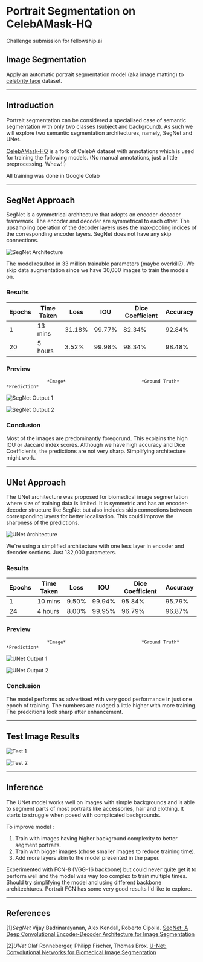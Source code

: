 # Portrait Segmentation on CelebAMask-HQ
Challenge submission for fellowship.ai 

## Image Segmentation
Apply an automatic portrait segmentation model (aka image matting) to [celebrity face](http://mmlab.ie.cuhk.edu.hk/projects/CelebA.html) dataset.


---


## Introduction

Portrait segmentation can be considered a specialised case of semantic segmentation with only two classes (subject and background). As such we will explore two semantic segmentation architectures, namely, SegNet and UNet.

[CelebAMask-HQ](https://github.com/switchablenorms/CelebAMask-HQ) is a fork of CelebA dataset with annotations which is used for training the following models. (No manual annotations, just a little preprocessing. Whew!!)

All training was done in Google Colab

---


## SegNet Approach

SegNet is a symmetrical architecture that adopts an encoder-decoder framework. The encoder and decoder are symmetrical to each other. The upsampling operation of the decoder layers uses the max-pooling indices of the corresponding encoder layers. SegNet does not have any skip connections.

![SegNet Architecture](https://github.com/Vishaal-MK/Portrait-Segmentation-on-CelebA/blob/master/Images/SegNet%20Architecture.png)

The model resulted in 33 million trainable parameters (maybe overkill?). We skip data augmentation since we have 30,000 images to train the models on.

### Results

| Epochs | Time Taken | Loss   | IOU    | Dice Coefficient | Accuracy |
|--------|------------|--------|--------|------------------|----------|
| 1      | 13 mins    | 31.18% | 99.77% | 82.34%           | 92.84%   |
| 20     | 5 hours    | 3.52%  | 99.98% | 98.34%           | 98.48%   |

### Preview

                   *Image*                            *Ground Truth*                       *Prediction*
![SegNet Output 1](https://github.com/Vishaal-MK/Portrait-Segmentation-on-CelebA/blob/master/Images/SegNet%201.png)

![SegNet Output 2](https://github.com/Vishaal-MK/Portrait-Segmentation-on-CelebA/blob/master/Images/SegNet%202.png)

### Conclusion

Most of the images are predominantly foregorund. This explains the high IOU or Jaccard index scores. Although we have high accuracy and Dice Coefficients, the predictions are not very sharp. Simplifying architecture might work.


---


## UNet Approach

The UNet architecture was proposed for biomedical image segmentation where size of training data is limited. It is symmetric and has an encoder-decoder structure like SegNet but also includes skip connections between corresponding layers for better localisation. This could improve the sharpness of the predictions.

![UNet Architecture](https://github.com/Vishaal-MK/Portrait-Segmentation-on-CelebA/blob/master/Images/UNet%20Architecture.png)

We're using a simplified architecture with one less layer in encoder and decoder sections. Just 132,000 parameters.

### Results

| Epochs | Time Taken | Loss   | IOU    | Dice Coefficient | Accuracy |
|--------|------------|--------|--------|------------------|----------|
| 1      | 10 mins    | 9.50%  | 99.94% | 95.84%           | 95.79%   |
| 24     | 4 hours    | 8.00%  | 99.95% | 96.79%           | 96.87%   |

### Preview

                   *Image*                            *Ground Truth*                       *Prediction*
![UNet Output 1](https://github.com/Vishaal-MK/Portrait-Segmentation-on-CelebA/blob/master/Images/UNet%201.png)

![UNet Output 2](https://github.com/Vishaal-MK/Portrait-Segmentation-on-CelebA/blob/master/Images/UNet%202.png)

### Conclusion

The model performs as advertised with very good performance in just one epoch of training. The numbers are nudged a little higher with more training. The predcitions look sharp after enhancement.

---

## Test Image Results

![Test 1](https://github.com/Vishaal-MK/Portrait-Segmentation-on-CelebA/blob/master/Images/Result1.png)

![Test 2](https://github.com/Vishaal-MK/Portrait-Segmentation-on-CelebA/blob/master/Images/Result2.png)

---

## Inference

The UNet model works well on images with simple backgrounds and is able to segment parts of most portraits like accessories, hair and clothing. It starts to struggle when posed with complicated backgrounds.

To improve model :
1. Train with images having higher background complexity to better segment portraits.
2. Train with bigger images (chose smaller images to reduce training time).
3. Add more layers akin to the model presented in the paper.

Experimented with FCN-8 (VGG-16 backbone) but could never quite get it to perform well and the model was way too complex to train multiple times. Should try simplifying the model and using different backbone architechtures. Portrait FCN has some very good results I'd like to explore.

---

## References

[1]*SegNet* Vijay Badrinarayanan, Alex Kendall, Roberto Cipolla. [SegNet: A Deep Convolutional Encoder-Decoder Architecture for Image Segmentation](https://arxiv.org/pdf/1511.00561.pdf)

[2]*UNet* Olaf Ronneberger, Philipp Fischer, Thomas Brox. [U-Net: Convolutional Networks for Biomedical Image Segmentation](https://arxiv.org/pdf/1505.04597.pdf)
